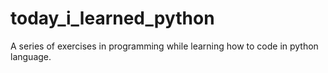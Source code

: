 # today_i_learned_python
A series of exercises in programming while learning how to code in python language.
